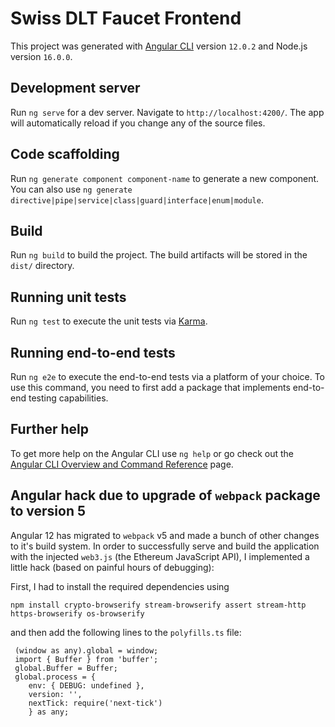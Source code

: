 # Swiss DLT Faucet Frontend

This project was generated with [Angular CLI](https://github.com/angular/angular-cli) version `12.0.2` and Node.js version `16.0.0`.

## Development server

Run `ng serve` for a dev server. Navigate to `http://localhost:4200/`. The app will automatically reload if you change any of the source files.

## Code scaffolding

Run `ng generate component component-name` to generate a new component. You can also use `ng generate directive|pipe|service|class|guard|interface|enum|module`.

## Build

Run `ng build` to build the project. The build artifacts will be stored in the `dist/` directory.

## Running unit tests

Run `ng test` to execute the unit tests via [Karma](https://karma-runner.github.io).

## Running end-to-end tests

Run `ng e2e` to execute the end-to-end tests via a platform of your choice. To use this command, you need to first add a package that implements end-to-end testing capabilities.

## Further help

To get more help on the Angular CLI use `ng help` or go check out the [Angular CLI Overview and Command Reference](https://angular.io/cli) page.

## Angular hack due to upgrade of `webpack` package to version 5
Angular 12 has migrated to `webpack` v5 and made a bunch of other changes to it's build system. In order to successfully serve and build the application with the injected `web3.js` (the Ethereum JavaScript API), I implemented a little hack (based on painful hours of debugging):

First, I had to install the required dependencies using
```
npm install crypto-browserify stream-browserify assert stream-http https-browserify os-browserify

```
and then add the following lines to the `polyfills.ts` file:
```
 (window as any).global = window;
 import { Buffer } from 'buffer';
 global.Buffer = Buffer;
 global.process = {
    env: { DEBUG: undefined },
    version: '',
    nextTick: require('next-tick')
    } as any;
```

